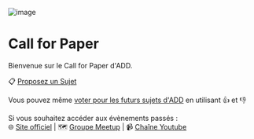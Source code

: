 ![image](https://avatars.githubusercontent.com/u/31970869)

# Call for Paper

Bienvenue sur le Call for Paper d'ADD.

📋 [Proposez un Sujet](https://github.com/ArdechDromDev/CallForPaper/issues/new?template=callforpaper.md)

Vous pouvez même [voter pour les futurs sujets d'ADD](https://github.com/ArdechDromDev/CallForPaper/issues) en utilisant 👍 et 👎

Si vous souhaitez accéder aux évènements passés :  
🌐 [Site officiel](https://www.ardechdromdev.org/) |  🗺️ [Groupe Meetup](https://www.meetup.com/Ardech-Drom-Dev/) | 📹 [Chaîne Youtube](https://www.youtube.com/c/ArdechDromDev/videos)


